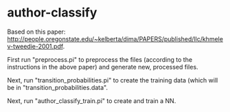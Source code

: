 # author-classify

Based on this paper: http://people.oregonstate.edu/~kelberta/dima/PAPERS/published/llc/khmelev-tweedie-2001.pdf.

First run "preprocess.pi" to preprocess the files (according to the instructions in the above paper) and generate new, processed files.

Next, run "transition_probabilities.pi" to create the training data (which will be in "transition_probabilities.data".

Next, run "author_classify_train.pi" to create and train a NN.
